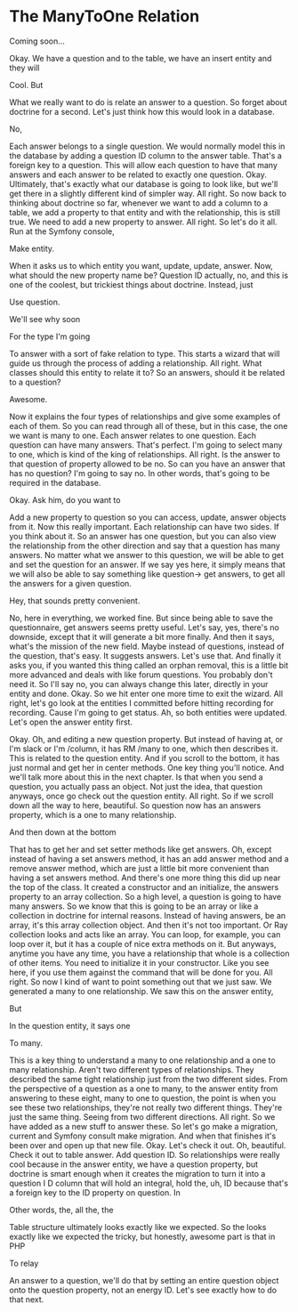 # The ManyToOne Relation

Coming soon...

Okay. We have a question and to the table, we have an insert entity and they will

Cool. But

What we really want to do is relate an answer to a question. So forget about doctrine
for a second. Let's just think how this would look in a database.

No,

Each answer belongs to a single question. We would normally model this in the
database by adding a question ID column to the answer table. That's a foreign key to
a question. This will allow each question to have that many answers and each answer
to be related to exactly one question. Okay. Ultimately, that's exactly what our
database is going to look like, but we'll get there in a slightly different kind of
simpler way. All right. So now back to thinking about doctrine so far, whenever we
want to add a column to a table, we add a property to that entity and with the
relationship, this is still true. We need to add a new property to answer. All right.
So let's do it all. Run at the Symfony console,

Make entity.

When it asks us to which entity you want, update, update, answer. Now, what should
the new property name be? Question ID actually, no, and this is one of the coolest,
but trickiest things about doctrine. Instead, just

Use question.

We'll see why soon

For the type I'm going

To answer with a sort of fake relation to type. This starts a wizard that will guide
us through the process of adding a relationship. All right. What classes should this
entity to relate it to? So an answers, should it be related to a question?

Awesome.

Now it explains the four types of relationships and give some examples of each of
them. So you can read through all of these, but in this case, the one we want is many
to one. Each answer relates to one question. Each question can have many answers.
That's perfect. I'm going to select many to one, which is kind of the king of
relationships. All right. Is the answer to that question of property allowed to be
no. So can you have an answer that has no question? I'm going to say no. In other
words, that's going to be required in the database.

Okay. Ask him, do you want to

Add a new property to question so you can access, update, answer objects from it. Now
this really important. Each relationship can have two sides. If you think about it.
So an answer has one question, but you can also view the relationship from the other
direction and say that a question has many answers. No matter what we answer to this
question, we will be able to get and set the question for an answer. If we say yes
here, it simply means that we will also be able to say something like question-> get
answers, to get all the answers for a given question.

Hey, that sounds pretty convenient.

No, here in everything, we worked fine. But since being able to save the
questionnaire, get answers seems pretty useful. Let's say, yes, there's no downside,
except that it will generate a bit more finally. And then it says, what's the mission
of the new field. Maybe instead of questions, instead of the question, that's easy.
It suggests answers. Let's use that. And finally it asks you, if you wanted this
thing called an orphan removal, this is a little bit more advanced and deals with
like forum questions. You probably don't need it. So I'll say no, you can always
change this later, directly in your entity and done. Okay. So we hit enter one more
time to exit the wizard. All right, let's go look at the entities I committed before
hitting recording for recording. Cause I'm going to get status. Ah, so both entities
were updated. Let's open the answer entity first.

Okay. Oh, and editing a new question property. But instead of having at, or I'm slack
or I'm /column, it has RM /many to one, which then describes it. This is related to
the question entity. And if you scroll to the bottom, it has just normal and get her
in center methods. One key thing you'll notice. And we'll talk more about this in the
next chapter. Is that when you send a question, you actually pass an object. Not just
the idea, that question anyways, once go check out the question entity. All right. So
if we scroll down all the way to here, beautiful. So question now has an answers
property, which is a one to many relationship.

And then down at the bottom

That has to get her and set setter methods like get answers. Oh, except instead of
having a set answers method, it has an add answer method and a remove answer method,
which are just a little bit more convenient than having a set answers method. And
there's one more thing this did up near the top of the class. It created a
constructor and an initialize, the answers property to an array collection. So a high
level, a question is going to have many answers. So we know that this is going to be
an array or like a collection in doctrine for internal reasons. Instead of having
answers, be an array, it's this array collection object. And then it's not too
important. Or Ray collection looks and acts like an array. You can loop, for example,
you can loop over it, but it has a couple of nice extra methods on it. But anyways,
anytime you have any time, you have a relationship that whole is a collection of
other items. You need to initialize it in your constructor. Like you see here, if you
use them against the command that will be done for you. All right. So now I kind of
want to point something out that we just saw. We generated a many to one
relationship. We saw this on the answer entity,

But

In the question entity, it says one

To many.

This is a key thing to understand a many to one relationship and a one to many
relationship. Aren't two different types of relationships. They described the same
tight relationship just from the two different sides. From the perspective of a
question as a one to many, to the answer entity from answering to these eight, many
to one to question, the point is when you see these two relationships, they're not
really two different things. They're just the same thing. Seeing from two different
directions. All right. So we have added as a new stuff to answer these. So let's go
make a migration, current and Symfony consult make migration. And when that finishes
it's been over and open up that new file. Okay. Let's check it out. Oh, beautiful.
Check it out to table answer. Add question ID. So relationships were really cool
because in the answer entity, we have a question property, but doctrine is smart
enough when it creates the migration to turn it into a question I D column that will
hold an integral, hold the, uh, ID because that's a foreign key to the ID property on
question. In

Other words, the, all the, the

Table structure ultimately looks exactly like we expected. So the looks exactly like
we expected the tricky, but honestly, awesome part is that in PHP

To relay

An answer to a question, we'll do that by setting an entire question object onto the
question property, not an energy ID. Let's see exactly how to do that next.

